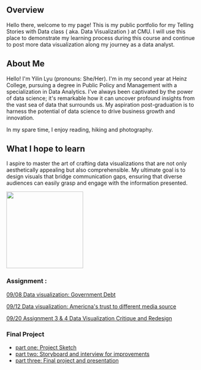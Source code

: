 ## Overview 
Hello there, welcome to my page! This is my public portfolio for my Telling Stories with Data class ( aka. Data Visualization ) at CMU. I will use this place to demonstrate my learning process during this course and continue to post more data visualization along my journey as a data analyst. 

## About Me 
Hello! I'm Yilin Lyu (pronouns: She/Her). I'm in my second year at Heinz College, pursuing a degree in Public Policy and Management with a specialization in Data Analytics. I've always been captivated by the power of data science; it's remarkable how it can uncover profound insights from the vast sea of data that surrounds us. My aspiration post-graduation is to harness the potential of data science to drive business growth and innovation.

In my spare time, I enjoy reading, hiking and photography. 

## What I hope to learn 
I aspire to master the art of crafting data visualizations that are not only aesthetically appealing but also comprehensible. My ultimate goal is to design visuals that bridge communication gaps, ensuring that diverse audiences can easily grasp and engage with the information presented.

<img src="https://yltryingcode.github.io/Yilin-Lyu-portfolio/image/profile_pic.jpg" width="200" />


### Assignment : 
[09/08 Data visualization: Government Debt](/GovermentDebt.md)


[09/12 Data visualization: Americna's trust to different media source](/MediaTrust.md)



[09/20 Assignment 3 & 4 Data Visualization Critique and Redesign](/assignment3&4.md)
### Final Project 
- [part one: Project Sketch](/finalprojectpart1.md) 
- [part two: Storyboard and interview for improvements](/Part2.md)
- [part three: Final project and presentation](/part3.md) 
